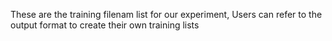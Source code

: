 These are the training filenam list for our experiment, Users can refer to the output format to create their own training lists
